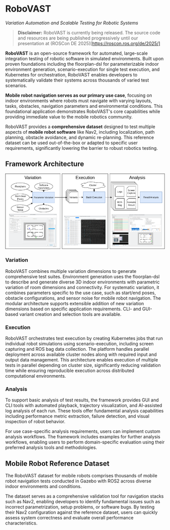# RoboVAST #

*Variation Automation and Scalable Testing for Robotic Systems*

> **Disclaimer:** RoboVAST is currently being released. The source code and resources are being published progressively until our presentation at (ROSCon DE 2025)[https://roscon.ros.org/de/2025/]


**RoboVAST** is an open-source framework for automated, large-scale integration testing of robotic software in simulated environments. Built upon proven foundations including the floorplan-dsl for parameterizable indoor environment generation, scenario-execution for single test execution, and Kubernetes for orchestration, RoboVAST enables developers to systematically validate their systems across thousands of varied test scenarios.

**Mobile robot navigation serves as our primary use case**, focusing on indoor environments where robots must navigate with varying layouts, tasks, obstacles, navigation parameters and environmental conditions. This foundational application demonstrates RoboVAST's core capabilities while providing immediate value to the mobile robotics community.

RoboVAST provides a **comprehensive dataset** designed to test multiple aspects of **mobile robot software** like Nav2, including localization, path planning, obstacle avoidance, and dynamic re-planning. This reference dataset can be used out-of-the-box or adapted to specific user requirements, significantly lowering the barrier to robust robotics testing.


## Framework Architecture ##

![Framework Overview](docs/images/overview.png)

### Variation ###

RoboVAST combines multiple variation dimensions to generate comprehensive test suites. Environment generation uses the floorplan-dsl to describe and generate diverse 3D indoor environments with parametric variation of room dimensions and connectivity. For systematic variation, it combines parameters specific to the use case, such as start/end poses, obstacle configurations, and sensor noise for mobile robot navigation. The modular architecture supports extensible addition of new variation dimensions based on specific application requirements. CLI- and GUI-based variant creation and selection tools are available.

### Execution ###

RoboVAST orchestrates test execution by creating Kubernetes jobs that run individual robot simulations using scenario-execution, including screen capturing and ROS bag data collection. The platform handles parallel deployment across available cluster nodes along with required input and output data management. This architecture enables execution of multiple tests in parallel depending on cluster size, significantly reducing validation time while ensuring reproducible execution across distributed computational environments.

### Analysis ###

To support basic analysis of test results, the framework provides GUI and CLI tools with automated playback, trajectory visualization, and AI-assisted log analysis of each run. These tools offer fundamental analysis capabilities including performance metric extraction, failure detection, and visual inspection of robot behavior.

For use case-specific analysis requirements, users can implement custom analysis workflows. The framework includes examples for further analysis workflows, enabling users to perform domain-specific evaluation using their preferred analysis tools and methodologies.

## Mobile Robot Reference Dataset ##

The RoboVAST dataset for mobile robots comprises thousands of mobile robot navigation tests conducted in Gazebo with ROS2 across diverse indoor environments and conditions.

The dataset serves as a comprehensive validation tool for navigation stacks such as Nav2, enabling developers to identify fundamental issues such as incorrect parametrization, setup problems, or software bugs. By testing their Nav2 configuration against the reference dataset, users can quickly assess system correctness and evaluate overall performance characteristics.